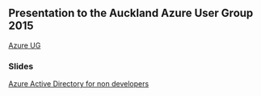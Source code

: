 ## Presentation to the Auckland Azure User Group 2015

[Azure UG](https://www.meetup.com/Auckland-Azure-Usergroup/events/224079062/)

### Slides 

[Azure Active Directory for non developers](https://rbrayb.github.io/Presentations/Azure-Active-Directory-for-non-developers/Azure-Active-Directory-for-non-developers.pptx)





